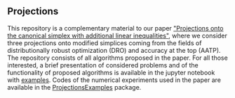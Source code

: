 ## Projections

This repository is a complementary material to our paper ["Projections onto the canonical simplex with additional linear inequalities"](https://arxiv.org/), where we consider three projections onto modified simplices coming from the fields of distributionally robust optimization (DRO) and accuracy at the top (AATP). The repository consists of all algorithms proposed in the paper. For all those interested, a brief presentation of considered problems and of the functionality of proposed algorithms is available in the jupyter notebook with [examples]("https://github.com/VaclavMacha/ProjectionsExamples/blob/master/examples.ipynb"). Codes of the numerical experiments used in the paper are available in the [ProjectionsExamples]("https://github.com/VaclavMacha/ProjectionsExamples") package.
